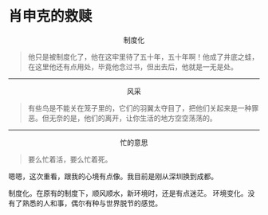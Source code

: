 # 肖申克的救赎

<center>制度化</center>

> 他只是被制度化了，他在这牢里待了五十年，五十年啊！他成了井底之蛙，在这里他还有点用处，毕竟他念过书，但出去后，他就是一无是处。

---

<center>风采</center>

> 有些鸟是不能关在笼子里的，它们的羽翼太夺目了，把他们关起来是一种罪恶。但无奈的是，他们的离开，让你生活的地方空空荡荡的。

---

<center>忙的意思</center>

> 要么忙着活，要么忙着死。

嗯嗯，这次重看，跟我的心境有点像。我目前是刚从深圳换到成都。

制度化。在原有的制度下，顺风顺水，新环境时，还是有点迷茫。
环境变化。没有了熟悉的人和事，偶尔有种与世界脱节的感觉。
